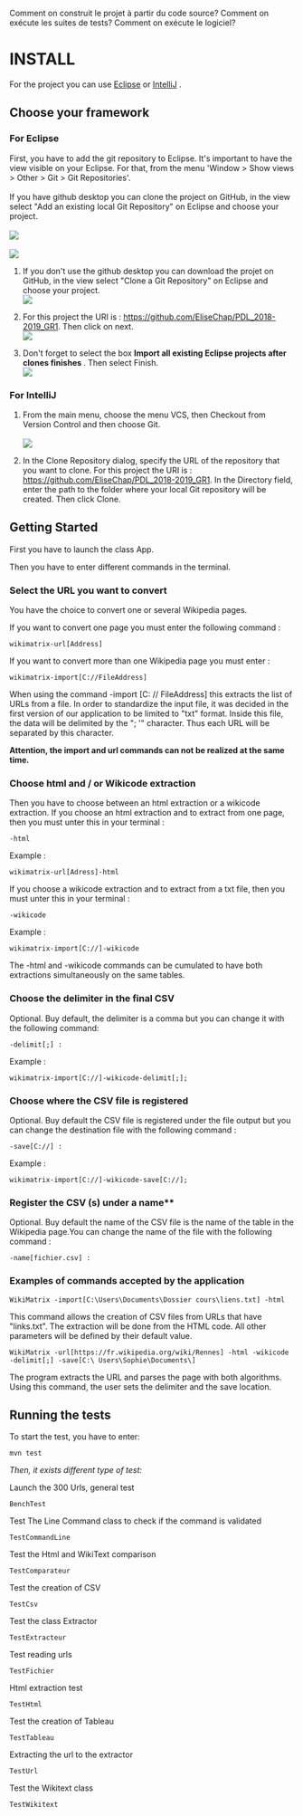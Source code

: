 Comment on construit le projet à partir du code source?
Comment on exécute les suites de tests?
Comment on exécute le logiciel?

# INSTALL 

For the project you can use <a href="#eclipse">Eclipse</a> or  <a href="#intellij">IntelliJ</a> . 

## Choose your framework

<h3 id=eclipse> For Eclipse </h3>

First, you have to add the git repository to Eclipse. It's important to have the view visible on your Eclipse. For that, from the menu 'Window > Show views > Other > Git > Git Repositories'. <br/><br/>
If you have github desktop you can clone the project on GitHub, in the view select "Add an existing local Git Repository" on Eclipse and choose your project.
<br/>
<br><img src= "ANNEXES/ExistingLocalGit.png"><br>
<br><img src= "ANNEXES/projectClone.png"><br>

1. If you don't use the github desktop you can download the projet on GitHub, in the view select "Clone a Git Repository" on Eclipse and choose your project.
<br><img src= "ANNEXES/imgGitRepositories.png"><br>

2.  For this project the URI is : https://github.com/EliseChap/PDL_2018-2019_GR1. Then click on next. 
<br><img src= "ANNEXES/projectDownload.png"><br>

3. Don't forget to select the box <b> Import all existing Eclipse projects after clones finishes </b>. Then select Finish. 
<br> <img src= "ANNEXES/Capture.PNG"><br>


<h3 id=intellij> For IntelliJ </h3>

1. From the main menu, choose the menu VCS, then Checkout from Version Control and then choose Git. <br/>
<br><img src= "ANNEXES/image.PNG"><br>

2. In the Clone Repository dialog, specify the URL of the repository that you want to clone. For this project the URI is : https://github.com/EliseChap/PDL_2018-2019_GR1. In the Directory field, enter the path to the folder where your local Git repository will be created. Then click Clone. 

## Getting Started

First you have to launch the class App. 

Then you have to enter different commands in the terminal. 

<h3> Select the URL you want to convert </h3>

You have the choice to convert one or several Wikipedia pages. <br/>

If you want to convert one page you must enter the following command : 

```
wikimatrix-url[Address]
```

If you want to convert more than one Wikipedia page you must enter : 

```
wikimatrix-import[C://FileAddress]
```
When using the command -import [C: // FileAddress] this extracts the list of URLs from a file. In order to standardize the input file, it was decided in the first version of our application to be limited to "txt" format. Inside this file, the data will be delimited by the "; '" character. Thus each URL will be separated by this character.

<b> Attention, the import and url commands can not be realized at the same time. </b>

<h3> Choose html and / or Wikicode extraction </h3>

Then you have to choose between an html extraction or a wikicode extraction. If you choose an html extraction and to extract from one page, then you must unter this in your terminal : 

```
-html
```

Example : 

```
wikimatrix-url[Adress]-html
```

If you choose a wikicode extraction and to extract from a txt file, then you must unter this in your terminal : 

```
-wikicode
```
Example : 

```
wikimatrix-import[C://]-wikicode
```

The -html and -wikicode commands can be cumulated to have both extractions simultaneously on the same tables.

<h3> Choose the delimiter in the final CSV </h3>

Optional. Buy default, the delimiter is a comma but you can change it with the following command: 

```
-delimit[;] : 
```

Example : 

```
wikimatrix-import[C://]-wikicode-delimit[;]; 
```
<h3> Choose where the CSV file is registered </h3>

Optional. Buy default the CSV file is registered under the file output but you can change the destination file with the following command : 

```
-save[C://] :
```
Example : 

```
wikimatrix-import[C://]-wikicode-save[C://]; 
```

<h3>Register the CSV (s) under a name**</h3>

Optional. Buy default the name of the CSV file is the name of the table in the Wikipedia page.You can change the name of the file with the following command : 

```
-name[fichier.csv] :
```


<h3>Examples of commands accepted by the application </h3>

```
WikiMatrix -import[C:\Users\Documents\Dossier cours\liens.txt] -html 
```

This command allows the creation of CSV files from URLs that have "links.txt". The extraction will be done from the HTML code. All other parameters will be defined by their default value.

```
WikiMatrix -url[https://fr.wikipedia.org/wiki/Rennes] -html -wikicode -delimit[;] -save[C:\ Users\Sophie\Documents\] 
```
The program extracts the URL and parses the page with both algorithms. Using this command, the user sets the delimiter and the save location.

## Running the tests

To start the test, you have to enter:
```
mvn test
```
*Then, it exists different type of test:* <br>

Launch the 300 Urls, general test
```
BenchTest
```
Test The Line Command class to check if the command is validated
```
TestCommandLine
```
Test the Html and WikiText comparison
```
TestComparateur
```
Test the creation of CSV
```
TestCsv
```
Test the class Extractor
```
TestExtracteur
```
Test reading urls
```
TestFichier
```
Html extraction test
```
TestHtml
```
Test the creation of Tableau
```
TestTableau
```
Extracting the url to the extractor
```
TestUrl
```
Test the Wikitext class
```
TestWikitext
```







